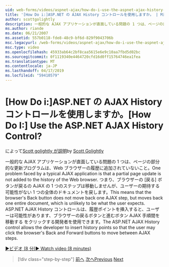 ```yaml
---
uid: web-forms/videos/aspnet-ajax/how-do-i-use-the-aspnet-ajax-history-control
title: '[How Do i:]ASP.NET の AJAX History コントロールを使用しますか。 | Microsoft Docs'
author: scottgolightly
description: 一般的な AJAX アプリケーションが直面している問題の 1 つは、ページの部分的な更新プログラムは、Web ブラウザーの履歴に追加されていないこと。 つまり、ブラウザーの B..
ms.author: riande
ms.date: 06/21/2007
ms.assetid: 557b0118-fde8-48c9-bf6d-829f9043706b
msc.legacyurl: /web-forms/videos/aspnet-ajax/how-do-i-use-the-aspnet-ajax-history-control
msc.type: video
ms.openlocfilehash: 45933ab64c2bf8caa5615e6e9c10aa7fbd5d02bc
ms.sourcegitcommit: 0f1119340e4464720cfd16d0ff15764746ea1fea
ms.translationtype: MT
ms.contentlocale: ja-JP
ms.lasthandoff: 04/17/2019
ms.locfileid: "59410579"
---
```

# <a name="how-do-i-use-the-aspnet-ajax-history-control"></a><span data-ttu-id="0bca3-105">[How Do i:]ASP.NET の AJAX History コントロールを使用しますか。</span><span class="sxs-lookup"><span data-stu-id="0bca3-105">[How Do I:] Use the ASP.NET AJAX History Control?</span></span>

<span data-ttu-id="0bca3-106">によって[Scott golightly が説明](https://github.com/scottgolightly)</span><span class="sxs-lookup"><span data-stu-id="0bca3-106">by [Scott Golightly](https://github.com/scottgolightly)</span></span>

<span data-ttu-id="0bca3-107">一般的な AJAX アプリケーションが直面している問題の 1 つは、ページの部分的な更新プログラムは、Web ブラウザーの履歴に追加されていないこと。</span><span class="sxs-lookup"><span data-stu-id="0bca3-107">One problem faced by a typical AJAX application is that a partial page update is not added to the history of the Web browser.</span></span> <span data-ttu-id="0bca3-108">つまり、ブラウザーの [戻る] ボタンが戻るの AJAX の 1 つのステップは移動しませんが、ユーザーの期待する可能性がない 1 つの全体のドキュメントを戻します。</span><span class="sxs-lookup"><span data-stu-id="0bca3-108">This means that the browser's Back button does not move back one AJAX step, but moves back one entire document, which is unlikely to be what the user expects.</span></span> <span data-ttu-id="0bca3-109">ASP.NET AJAX History コントロールは、履歴ポイントを挿入すると、ユーザーは可能性があります、ブラウザーの戻るボタンと進むボタン AJAX 手順間を移動する をクリックする開発者を使用できます。</span><span class="sxs-lookup"><span data-stu-id="0bca3-109">The ASP.NET AJAX History control allows the developer to insert history points so that the user may click the browser's Back and Forward buttons to move between AJAX steps.</span></span>

[<span data-ttu-id="0bca3-110">&#9654;ビデオ (8 分)</span><span class="sxs-lookup"><span data-stu-id="0bca3-110">&#9654; Watch video (8 minutes)</span></span>](https://channel9.msdn.com/Blogs/ASP-NET-Site-Videos/how-do-i-use-the-aspnet-ajax-history-control)

> [!div class="step-by-step"]
> <span data-ttu-id="0bca3-111">[前へ](how-do-i-use-the-aspnet-ajax-updateprogress-control.md)
> [次へ](how-do-i-implement-the-ajax-after-processing-pattern.md)</span><span class="sxs-lookup"><span data-stu-id="0bca3-111">[Previous](how-do-i-use-the-aspnet-ajax-updateprogress-control.md)
[Next](how-do-i-implement-the-ajax-after-processing-pattern.md)</span></span>
